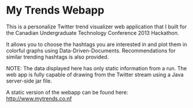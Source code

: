 My Trends Webapp
============================

This is a personalize Twitter trend visualizer web application that I built for the Canadian Undergraduate Technology Conference 2013 Hackathon.

It allows you to choose the hashtags you are interested in and plot them in colorful graphs using Data-Driven-Documents. Recommendations for similar trending hashtags is also provided. 

NOTE: The data displayed here has only static information from a run. The web app is fully capable of drawing from the Twitter stream using a Java server-side jar file.

A static version of the webapp can be found here: http://www.mytrends.co.nf
